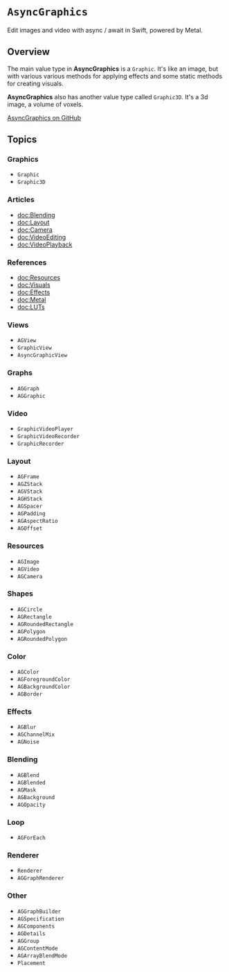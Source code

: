 # ``AsyncGraphics``

Edit images and video with async / await in Swift, powered by Metal.

## Overview

The main value type in **AsyncGraphics** is a ``Graphic``. It's like an image, but with various various methods for applying effects and some static methods for creating visuals.

**AsyncGraphics** also has another value type called ``Graphic3D``. It's a 3d image, a volume of voxels.

[AsyncGraphics on GitHub](https://github.com/heestand-xyz/AsyncGraphics)

## Topics

### Graphics

- ``Graphic``
- ``Graphic3D``

### Articles

- <doc:Blending>
- <doc:Layout>
- <doc:Camera>
- <doc:VideoEditing>
- <doc:VideoPlayback>

### References

- <doc:Resources>
- <doc:Visuals>
- <doc:Effects>
- <doc:Metal>
- <doc:LUTs>

### Views

- ``AGView``
- ``GraphicView``
- ``AsyncGraphicView``

### Graphs

- ``AGGraph``
- ``AGGraphic``

### Video

- ``GraphicVideoPlayer``
- ``GraphicVideoRecorder``
- ``GraphicRecorder``

### Layout

- ``AGFrame``
- ``AGZStack``
- ``AGVStack``
- ``AGHStack``
- ``AGSpacer``
- ``AGPadding``
- ``AGAspectRatio``
- ``AGOffset``

### Resources

- ``AGImage``
- ``AGVideo``
- ``AGCamera``

### Shapes

- ``AGCircle``
- ``AGRectangle``
- ``AGRoundedRectangle``
- ``AGPolygon``
- ``AGRoundedPolygon``

### Color

- ``AGColor``
- ``AGForegroundColor``
- ``AGBackgroundColor``
- ``AGBorder``

### Effects

- ``AGBlur``
- ``AGChannelMix``
- ``AGNoise``

### Blending

- ``AGBlend``
- ``AGBlended``
- ``AGMask``
- ``AGBackground``
- ``AGOpacity``

### Loop

- ``AGForEach``

### Renderer

- ``Renderer``
- ``AGGraphRenderer``

### Other

- ``AGGraphBuilder``
- ``AGSpecification``
- ``AGComponents``
- ``AGDetails``
- ``AGGroup``
- ``AGContentMode``
- ``AGArrayBlendMode``
- ``Placement``
